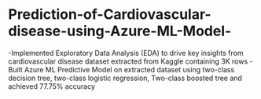 # Prediction-of-Cardiovascular-disease-using-Azure-ML-Model-
-Implemented Exploratory Data Analysis (EDA) to drive key insights from cardiovascular disease dataset extracted from Kaggle containing 3K rows  -Built Azure ML Predictive Model on extracted dataset using two-class decision tree, two-class logistic regression, Two-class boosted tree and achieved 77.75% accuracy 
